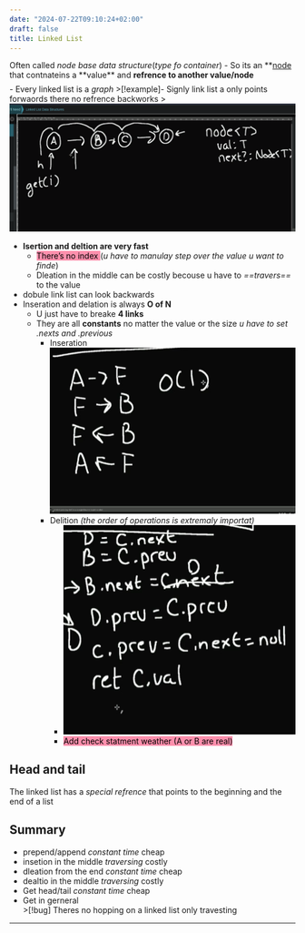 ```yaml
---
date: "2024-07-22T09:10:24+02:00"
draft: false
title: Linked List
---
```


Often called *node base data structure*(*type fo container*) - So its an
**[node](/node) that contnateins a **value\*\* and
**refrence to another value/node** $$$$ - Every linked list is a *graph*
\>\[!example\]- Signly link list a only points forwaords there no
refrence backworks
\>![SinglyLinkedList_visual.png](/static/SinglyLinkedList_visual.png)

-   **Isertion and deltion are very fast**
    -   <mark style="background: #FF5582A6;">There’s no index </mark>
        (*u have to manulay step over the value u want to finde*)
    -   Dleation in the middle can be costly becouse u have to
        *==travers==* to the value
-   dobule link list can look backwards
-   Inseration and delation is always **O of N**
    -   U just have to breake **4 links**
    -   They are all **constants** no matter the value or the size *u
        have to set .nexts and .previous*
        -   Inseration  
            ![LinkedListModyfing_visual.png](/static/LinkedListModyfing_visual.png)
        -   Delition *(the order of operations is extremaly importat)*
            -   ![LinkedListDelation_visual.png](/static/LinkedListDelation_visual.png "fig:")
            -   <mark style="background: #FF5582A6;">Add check statment
                weather (A or B are real)</mark>

## Head and tail

The linked list has a *special refrence* that points to the beginning
and the end of a list

## Summary

-   prepend/append *constant time* cheap
-   insetion in the middle *traversing* costly
-   dleation from the end *constant time* cheap
-   dealtio in the middle *traversing* costly
-   Get head/tail *constant time* cheap
-   Get in gerneral  
    \>\[!bug\] Theres no hopping on a linked list only travesting

------------------------------------------------------------------------
